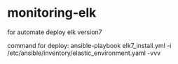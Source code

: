 # monitoring-elk

for automate deploy elk version7

command for deploy:
ansible-playbook elk7_install.yml -i /etc/ansible/inventory/elastic_environment.yaml -vvv